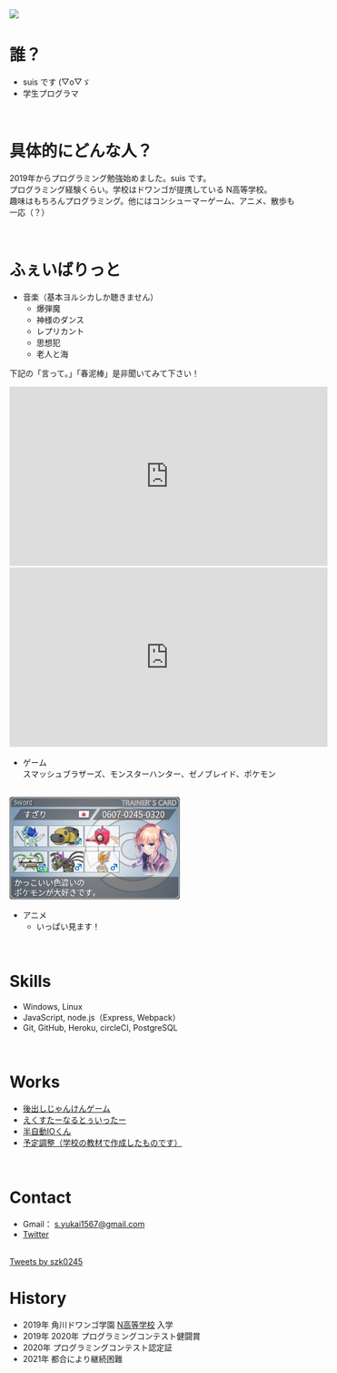 <img src="./img/seaMyShadow.png" width="500">

<br>

# 誰？
- suis です (▽o▽ゞ
- 学生プログラマ

<br>

# 具体的にどんな人？
2019年からプログラミング勉強始めました。suis です。  
プログラミング経験くらい。学校はドワンゴが提携している N高等学校。  
趣味はもちろんプログラミング。他にはコンシューマーゲーム、アニメ、散歩も一応（？）

<br>

# ふぇいばりっと
* 音楽（基本ヨルシカしか聴きません）
  * 爆弾魔
  * 神様のダンス
  * レプリカント
  * 思想犯
  * 老人と海
<dl>
  <dt>下記の「言って。」「春泥棒」是非聞いてみて下さい！</dt>
</dl>
<iframe width="560" height="315" src="https://www.youtube.com/embed/F64yFFnZfkI" frameborder="0" allow="accelerometer; autoplay; clipboard-write; encrypted-media; gyroscope; picture-in-picture" allowfullscreen></iframe>
<br>
<iframe width="560" height="315" src="https://www.youtube.com/embed/Sw1Flgub9s8" title="YouTube video player" frameborder="0" allow="accelerometer; autoplay; clipboard-write; encrypted-media; gyroscope; picture-in-picture" allowfullscreen></iframe>

<br>

* ゲーム  
  スマッシュブラザーズ、モンスターハンター、ゼノブレイド、ポケモン

<br>

<img src="./img/trainerCard.png" width="300">

<br>

* アニメ
  * いっぱい見ます！

<br>
  
# Skills
- Windows, Linux
- JavaScript, node.js（Express, Webpack）
- Git, GitHub, Heroku, circleCI, PostgreSQL

<br>

# Works
* [後出しじゃんけんゲーム](https://suissan.github.io/proCon2020/laterRock-paper-scissors.html)
* [えくすたーなるとぅいったー](https://morning-reaches-66777.herokuapp.com/)
* [半自動IOくん](https://fast-savannah-21150.herokuapp.com/)
* [予定調整（学校の教材で作成したものです）](https://hidden-island-26044.herokuapp.com/)

<br>

# Contact
- Gmail： s.yukai1567@gmail.com
- [Twitter](https://mobile.twitter.com/szk0245)  
<br>
<a class="twitter-timeline" data-width="500" data-height="500" data-theme="dark" href="https://twitter.com/szk0245?ref_src=twsrc%5Etfw">Tweets by szk0245</a> <script async src="https://platform.twitter.com/widgets.js" charset="utf-8"></script>

<br>

# History
- 2019年 角川ドワンゴ学園 [N高等学校](https://nnn.ed.jp/) 入学
- 2019年 2020年 プログラミングコンテスト健闘賞
- 2020年 プログラミングコンテスト認定証
- 2021年 都合により継続困難
